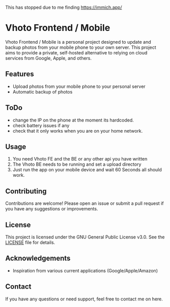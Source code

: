This has stopped due to me finding https://immich.app/

# Vhoto Frontend / Mobile

Vhoto Frontend / Mobile is a personal project designed to update and backup photos from your mobile phone to your own server. This project aims to provide a private, self-hosted alternative to relying on cloud services from Google, Apple, and others.

## Features

- Upload photos from your mobile phone to your personal server
- Automatic backup of photos

## ToDo
- change the IP on the phone at the moment its hardcoded.
- check battery issues if any
- check that it only works when you are on your home network.


## Usage

1. You need Vhoto FE and the BE or any other api you have written
2. The Vhoto BE needs to be running and set a upload directory
3. Just run the app on your mobile device and wait 60 Seconds all should work.

## Contributing

Contributions are welcome! Please open an issue or submit a pull request if you have any suggestions or improvements.

## License

This project is licensed under the GNU General Public License v3.0. See the [LICENSE](LICENSE) file for details.

## Acknowledgements

- Inspiration from various current applications (Google/Apple/Amazon)

## Contact

If you have any questions or need support, feel free to contact me on here.
